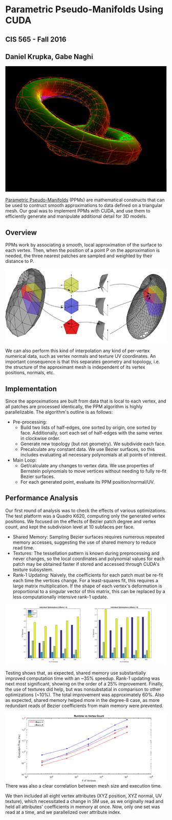 # Parametric Pseudo-Manifolds Using CUDA

## CIS 565 - Fall 2016

## Daniel Krupka, Gabe Naghi

![](img/knot_color.png)

[Parametric Pseudo-Manifolds](http://repository.upenn.edu/cis_reports/877/) (PPMs) are mathematical constructs that
can be used to contruct smooth approximations to data defined on a triangular mesh. Our goal was to implement PPMs
with CUDA, and use them to efficiently generate and manipulate additional detail for 3D models. 

## Overview
PPMs work by associating a smooth, local approximation of the surface to each vertex. Then, when the position
of a point P on the approximation is needed, the three nearest patches are sampled and weighted by their distance to P.

![](img/diagram.png)

We can also perform this kind of interpolation any kind of per-vertex numerical data, such as vertex normals and
texture UV coordinates. An important consequence is that this separates geometry and topology, i.e. the structure of the approximant mesh is independent of
its vertex positions, normals, etc.

## Implementation

Since the approximations are built from data that is local to each vertex, and all patches are processed identically,
the PPM algorithm is highly parallelizable. The algorithm's outline is as follows:

* Pre-processing:
  * Build two lists of half-edges, one sorted by origin, one sorted by face.
    Additionally, sort each set of half-edges with the same vertex in clockwise order.
  * Generate new topology (but not geometry). We subdivide each face.
  * Precalculate any constant data. We use Bezier surfaces, so this includes evaluating all necessary
    polynomials at all points of interest.
* Main Loop:
  * Get/calculate any changes to vertex data. We use properties of Bernstein polynomials to move vertices
    without needing to fully re-fit Bezier surfaces.
  * For each generated point, evaluate its PPM position/normal/UV.

## Performance Analysis

Our first round of analysis was to check the effects of various optimizations. The test platform was a Quadro K620,
computing only the generated vertex positions. We focused on the effects of Bezier patch degree and vertex count,
and kept the subdivision level at 10 subfaces per face.
* Shared Memory: Sampling Bezier surfaces requires numerous repeated memory accesses, suggesting
  the use of shared memory to reduce read time.
* Textures: The tessellation pattern is known during preprocessing and never changes, so the local coordinates
  and polynomial values for each patch may be obtained faster if stored and accessed through CUDA's texture
  subsystem.
* Rank-1 Updating: Naively, the coefficients for each patch must be re-fit each time the vertices change. For a
  least-squares fit, this requires a large matrix multiplication. If the shape of each vertex's deformation is
  proportional to a singular vector of this matrix, this can be replaced by a less computationally intensive
  rank-1 update.

![](img/optim_plot.png)

Testing shows that, as expected, shared memory use substantially improved computation time with an ~35% speedup. Rank-1 updating
was next most significant, showing on the order of a 25% improvement. Finally, the use of textures did help,
but was nonsubstatial in comparison to other optimizations (~10%). The total improvement was approximately 60%. Also as expected, shared memory
helped more in the degree-8 case, as more redundant reads of Bezier coefficients from main memory were prevented.

![](img/runtime1_plot.png)
There was also a clear correlation between mesh size and execution time.

We then included all eight vertex attributes (XYZ position, XYZ normal, UV texture), which necessitated a change in SM use, as we originally
read and held all attributes' coefficients in memory at once. Now, only one set was read at a time, and we parallelized over attribute index.


